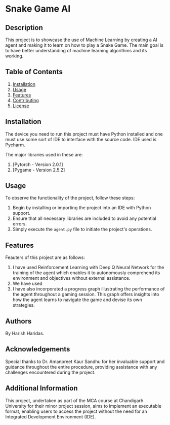 # Snake Game AI

## Description

This project is to showcase the use of Machine Learning by creating a AI agent and making it to learn on how to play a Snake Game. The main goal is to have better understanding of machine learning algorithms and its working.

## Table of Contents

1. [Installation](#installation)
2. [Usage](#usage)
3. [Features](#features)
4. [Contributing](#contributing)
5. [License](#license)

## Installation

The device you need to run this project must have Python installed and one must use some sort of IDE to interface with the source code.
IDE used is Pycharm.

The major libraries used in these are:
  1. [Pytorch - Version 2.0.1]
  2. [Pygame - Version 2.5.2]


## Usage

To observe the functionality of the project, follow these steps:

1. Begin by installing or importing the project into an IDE with Python support.
2. Ensure that all necessary libraries are included to avoid any potential errors.
3. Simply execute the `agent.py` file to initiate the project's operations.
   
## Features

Feauters of this project are as follows:
1. I have used Reinforcement Learning with Deep Q Neural Network for the training of the agent which enables it to autonomously comprehend its environment and objectives without external assistance.
2. We have used 
3. I have also incorporated a progress graph illustrating the performance of the agent throughout a gaming session. This graph offers insights into how the agent learns to navigate the game and devise its own strategies.

## Authors

By Harish Haridas.

## Acknowledgements

Special thanks to Dr. Amanpreet Kaur Sandhu for her invaluable support and guidance throughout the entire procedure, providing assistance with any challenges encountered during the project.

## Additional Information

This project, undertaken as part of the MCA course at Chandigarh University for their minor project session, aims to implement an executable format, enabling users to access the project without the need for an Integrated Development Environment (IDE).
